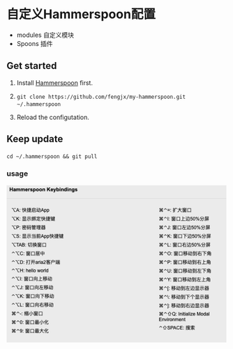 # 自定义Hammerspoon配置

- modules 自定义模块
- Spoons 插件


## Get started

1. Install [Hammerspoon](http://www.hammerspoon.org/) first.

2. `git clone https://github.com/fengjx/my-hammerspoon.git ~/.hammerspoon`

3. Reload the configutation.

## Keep update

`cd ~/.hammerspoon && git pull`

### usage

![keybindings](keybindings.png)



